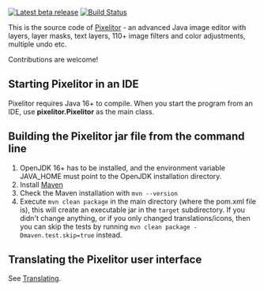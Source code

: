 [![Latest beta release](https://img.shields.io/github/v/release/lbalazscs/pixelitor?include_prereleases)](https://github.com/lbalazscs/Pixelitor/releases)
[![Build Status](https://travis-ci.com/lbalazscs/Pixelitor.svg?branch=master)](https://travis-ci.com/lbalazscs/Pixelitor)

This is the source code of [Pixelitor](https://pixelitor.sourceforge.io/) - an advanced Java image editor with layers, layer masks, text layers, 110+ image filters and color adjustments, multiple undo etc.

Contributions are welcome!

## Starting Pixelitor in an IDE

Pixelitor requires Java 16+ to compile. When you start the program from an IDE, use **pixelitor.Pixelitor** as the main
class.

## Building the Pixelitor jar file from the command line

1. OpenJDK 16+ has to be installed, and the environment variable JAVA_HOME must point to the OpenJDK installation
   directory.
2. Install [Maven](https://maven.apache.org/install.html)
3. Check the Maven installation with `mvn --version`
4. Execute `mvn clean package` in the main directory (where the pom.xml file is), this will create an executable jar in the `target` subdirectory. If you didn't change anything, or if you only changed translations/icons, then you can skip the tests by running `mvn clean package -Dmaven.test.skip=true` instead.  

## Translating the Pixelitor user interface

See [Translating](Translating.md).


